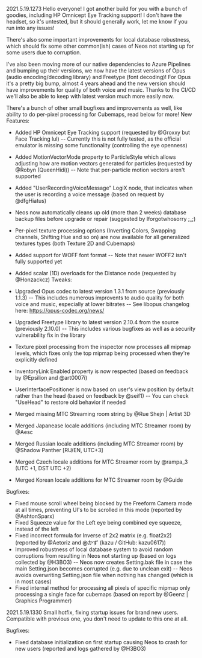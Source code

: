 2021.5.19.1273
Hello everyone! I got another build for you with a bunch of goodies, including HP Omnicept Eye Tracking support! I don't have the headset, so it's untested, but it should generally work, let me know if you run into any issues!

There's also some important improvements for local database robustness, which should fix some other common(ish) cases of Neos not starting up for some users due to corruption.

I've also been moving more of our native dependencies to Azure Pipelines and bumping up their versions, we now have the latest versions of Opus (audio encoding/decoding library) and Freetype (font decoding)! For Opus it's a pretty big bump, almost 4 years ahead and the new version should have improvements for quality of both voice and music. Thanks to the CI/CD we'll also be able to keep with latest version much more easily now.

There's a bunch of other small bugfixes and improvements as well, like ability to do per-pixel processing for Cubemaps, read below for more!
New Features:
- Added HP Omnicept Eye Tracking support (requested by @Groxxy but Face Tracking lul)
-- Currently this is not fully tested, as the official emulator is missing some functionality (controlling the eye openness)
- Added MotionVectorMode property to ParticleStyle which allows adjusting how are motion vectors generated for particles (requested by @Robyn (QueenHidi))
-- Note that per-particle motion vectors aren't supported
- Added "UserRecordingVoiceMessage" LogiX node, that indicates when the user is recording a voice message (based on request by @dfgHiatus)
- Neos now automatically cleans up old (more than 2 weeks) database backup files before upgrade or repair (suggested by Iforgotwhosorry ;_;)
- Per-pixel texture processing options (Inverting Colors, Swapping channels, Shifting Hue and so on) are now available for all generalized textures types (both Texture 2D and Cubemaps)
- Added support for WOFF font format
-- Note that newer WOFF2 isn't fully supported yet
- Added scalar (1D) overloads for the Distance node (requested by @Honzackcz)
Tweaks:
- Upgraded Opus codec to latest version 1.3.1 from source (previously 1.1.3)
-- This includes numerous improvents to audio quality for both voice and music, especially at lower bitrates
-- See libopus changelog here: https://opus-codec.org/news/
- Upgraded Freetype library to latest version 2.10.4 from the source (previously 2.10.0)
-- This includes various bugfixes as well as a security vulnerability fix in the library
- Texture pixel processing from the inspector now processes all mipmap levels, which fixes only the top mipmap being processed when they're explicitly defined
- InventoryLink Enabled property is now respected (based on feedback by @Epsilion and @art0007i)
- UserInterfacePositioner is now based on user's view position by default rather than the head (based on feedback by @seif1)
-- You can check "UseHead" to restore old behavior if needed
- Merged missing MTC Streaming room string by @Rue Shejn | Artist 3D

- Merged Japanease locale additions (including MTC Streamer room) by @Aesc
- Merged Russian locale additions (including MTC Streamer room) by @Shadow Panther [RU/EN, UTC+3]
- Merged Czech locale additions for MTC Streamer room by @rampa_3 (UTC +1, DST UTC +2)
- Merged Korean locale additions for MTC Streamer room by @Guide

Bugfixes:
- Fixed mouse scroll wheel being blocked by the Freeform Camera mode at all times, preventing UI's to be scrolled in this mode (reported by @AshtonSparx)
- Fixed Squeeze value for the Left eye being combined eye squeeze, instead of the left
- Fixed incorrect formula for Inverse of 2x2 matrix (e.g. float2x2) (reported by @Aetoriz and @かず (kazu / GitHub: kazu0617))
- Improved robustness of local database system to avoid random corruptions from resulting in Neos not starting up (based on logs collected by @H3BO3)
-- Neos now creates Setting.bak file in case the main Setting.json becomes corrupted (e.g. due to unclean exit)
-- Neos avoids overwriting Setting.json file when nothing has changed (which is in most cases)
- Fixed internal method for processing all pixels of specific mipmap only processing a single face for cubemaps (based on report by @Geenz | Graphics Programmer)

2021.5.19.1330
Small hotfix, fixing startup issues for brand new users. Compatible with previous one, you don't need to update to this one at all.

Bugfixes:
- Fixed database initialization on first startup causing Neos to crash for new users (reported and logs gathered by @H3BO3)